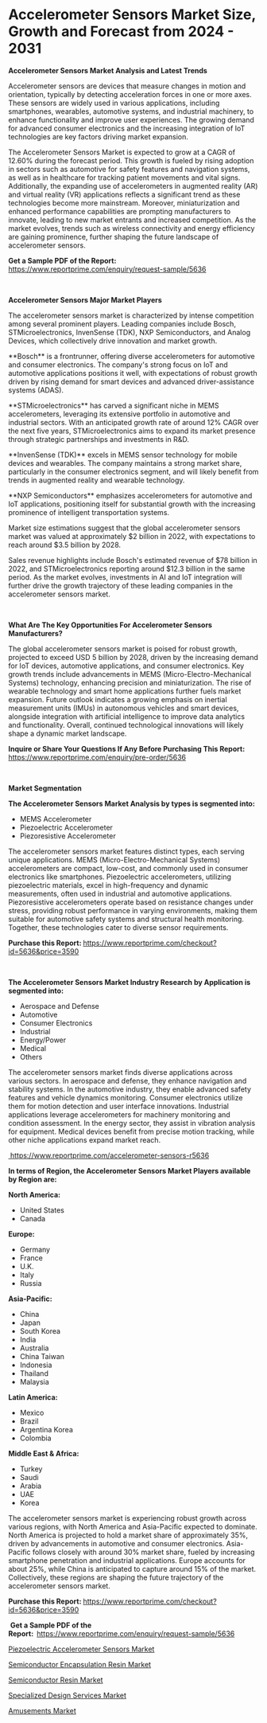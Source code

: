<p><h1>Accelerometer Sensors Market Size, Growth and Forecast from 2024 - 2031</h1></p><p><strong>Accelerometer Sensors Market Analysis and Latest Trends</strong></p>
<p><p>Accelerometer sensors are devices that measure changes in motion and orientation, typically by detecting acceleration forces in one or more axes. These sensors are widely used in various applications, including smartphones, wearables, automotive systems, and industrial machinery, to enhance functionality and improve user experiences. The growing demand for advanced consumer electronics and the increasing integration of IoT technologies are key factors driving market expansion.</p><p>The Accelerometer Sensors Market is expected to grow at a CAGR of 12.60% during the forecast period. This growth is fueled by rising adoption in sectors such as automotive for safety features and navigation systems, as well as in healthcare for tracking patient movements and vital signs. Additionally, the expanding use of accelerometers in augmented reality (AR) and virtual reality (VR) applications reflects a significant trend as these technologies become more mainstream. Moreover, miniaturization and enhanced performance capabilities are prompting manufacturers to innovate, leading to new market entrants and increased competition. As the market evolves, trends such as wireless connectivity and energy efficiency are gaining prominence, further shaping the future landscape of accelerometer sensors.</p></p>
<p><strong>Get a Sample PDF of the Report:&nbsp;</strong> <a href="https://www.reportprime.com/enquiry/request-sample/5636">https://www.reportprime.com/enquiry/request-sample/5636</a></p>
<p>&nbsp;</p>
<p><strong>Accelerometer Sensors Major Market Players</strong></p>
<p><p>The accelerometer sensors market is characterized by intense competition among several prominent players. Leading companies include Bosch, STMicroelectronics, InvenSense (TDK), NXP Semiconductors, and Analog Devices, which collectively drive innovation and market growth.</p><p>**Bosch** is a frontrunner, offering diverse accelerometers for automotive and consumer electronics. The company's strong focus on IoT and automotive applications positions it well, with expectations of robust growth driven by rising demand for smart devices and advanced driver-assistance systems (ADAS).</p><p>**STMicroelectronics** has carved a significant niche in MEMS accelerometers, leveraging its extensive portfolio in automotive and industrial sectors. With an anticipated growth rate of around 12% CAGR over the next five years, STMicroelectronics aims to expand its market presence through strategic partnerships and investments in R&D.</p><p>**InvenSense (TDK)** excels in MEMS sensor technology for mobile devices and wearables. The company maintains a strong market share, particularly in the consumer electronics segment, and will likely benefit from trends in augmented reality and wearable technology.</p><p>**NXP Semiconductors** emphasizes accelerometers for automotive and IoT applications, positioning itself for substantial growth with the increasing prominence of intelligent transportation systems.</p><p>Market size estimations suggest that the global accelerometer sensors market was valued at approximately $2 billion in 2022, with expectations to reach around $3.5 billion by 2028. </p><p>Sales revenue highlights include Bosch's estimated revenue of $78 billion in 2022, and STMicroelectronics reporting around $12.3 billion in the same period. As the market evolves, investments in AI and IoT integration will further drive the growth trajectory of these leading companies in the accelerometer sensors market.</p></p>
<p>&nbsp;</p>
<p><strong>What Are The Key Opportunities For Accelerometer Sensors Manufacturers?</strong></p>
<p><p>The global accelerometer sensors market is poised for robust growth, projected to exceed USD 5 billion by 2028, driven by the increasing demand for IoT devices, automotive applications, and consumer electronics. Key growth trends include advancements in MEMS (Micro-Electro-Mechanical Systems) technology, enhancing precision and miniaturization. The rise of wearable technology and smart home applications further fuels market expansion. Future outlook indicates a growing emphasis on inertial measurement units (IMUs) in autonomous vehicles and smart devices, alongside integration with artificial intelligence to improve data analytics and functionality. Overall, continued technological innovations will likely shape a dynamic market landscape.</p></p>
<p><strong>Inquire or Share Your Questions If Any Before Purchasing This Report:</strong> <a href="https://www.reportprime.com/enquiry/pre-order/5636">https://www.reportprime.com/enquiry/pre-order/5636</a></p>
<p>&nbsp;</p>
<p><strong>Market Segmentation</strong></p>
<p><strong>The Accelerometer Sensors Market Analysis by types is segmented into:</strong></p>
<p><ul><li>MEMS Accelerometer</li><li>Piezoelectric Accelerometer</li><li>Piezoresistive Accelerometer</li></ul></p>
<p><p>The accelerometer sensors market features distinct types, each serving unique applications. MEMS (Micro-Electro-Mechanical Systems) accelerometers are compact, low-cost, and commonly used in consumer electronics like smartphones. Piezoelectric accelerometers, utilizing piezoelectric materials, excel in high-frequency and dynamic measurements, often used in industrial and automotive applications. Piezoresistive accelerometers operate based on resistance changes under stress, providing robust performance in varying environments, making them suitable for automotive safety systems and structural health monitoring. Together, these technologies cater to diverse sensor requirements.</p></p>
<p><strong>Purchase this Report:&nbsp;</strong><a href="https://www.reportprime.com/checkout?id=5636&price=3590">https://www.reportprime.com/checkout?id=5636&price=3590</a></p>
<p>&nbsp;</p>
<p><strong>The Accelerometer Sensors Market Industry Research by Application is segmented into:</strong></p>
<p><ul><li>Aerospace and Defense</li><li>Automotive</li><li>Consumer Electronics</li><li>Industrial</li><li>Energy/Power</li><li>Medical</li><li>Others</li></ul></p>
<p><p>The accelerometer sensors market finds diverse applications across various sectors. In aerospace and defense, they enhance navigation and stability systems. In the automotive industry, they enable advanced safety features and vehicle dynamics monitoring. Consumer electronics utilize them for motion detection and user interface innovations. Industrial applications leverage accelerometers for machinery monitoring and condition assessment. In the energy sector, they assist in vibration analysis for equipment. Medical devices benefit from precise motion tracking, while other niche applications expand market reach.</p></p>
<p><a href="https://www.reportprime.com/accelerometer-sensors-r5636">&nbsp;https://www.reportprime.com/accelerometer-sensors-r5636</a></p>
<p><strong>In terms of Region, the Accelerometer Sensors Market Players available by Region are:</strong></p>
<p>
    <p> <strong> North America: </strong>
        <ul>
            <li>United States</li>
            <li>Canada</li>
        </ul>
        </p> 
    <p> <strong> Europe: </strong>
        <ul>
            <li>Germany</li>
            <li>France</li>
            <li>U.K.</li>
            <li>Italy</li>
            <li>Russia</li>
        </ul>
        </p> 
    <p> <strong> Asia-Pacific: </strong>
        <ul>
            <li>China</li>
            <li>Japan</li>
            <li>South Korea</li>
            <li>India</li>
            <li>Australia</li>
            <li>China Taiwan</li>
            <li>Indonesia</li>
            <li>Thailand</li>
            <li>Malaysia</li>
        </ul>
        </p> 
    <p> <strong> Latin America: </strong>
        <ul>
            <li>Mexico</li>
            <li>Brazil</li>
            <li>Argentina Korea</li>
            <li>Colombia</li>
        </ul>
        </p> 
    <p> <strong> Middle East & Africa: </strong>
        <ul>
            <li>Turkey</li>
            <li>Saudi</li>
            <li>Arabia</li>
            <li>UAE</li>
            <li>Korea</li>
        </ul>
    </p>
    </p>
<p><p>The accelerometer sensors market is experiencing robust growth across various regions, with North America and Asia-Pacific expected to dominate. North America is projected to hold a market share of approximately 35%, driven by advancements in automotive and consumer electronics. Asia-Pacific follows closely with around 30% market share, fueled by increasing smartphone penetration and industrial applications. Europe accounts for about 25%, while China is anticipated to capture around 15% of the market. Collectively, these regions are shaping the future trajectory of the accelerometer sensors market.</p></p>
<p><strong>Purchase this Report: </strong><a href="https://www.reportprime.com/checkout?id=5636&price=3590">https://www.reportprime.com/checkout?id=5636&price=3590</a></p>
<p>&nbsp;<strong>Get a Sample PDF of the Report:&nbsp;&nbsp;</strong><a href="https://www.reportprime.com/enquiry/request-sample/5636">https://www.reportprime.com/enquiry/request-sample/5636</a></p>
<p><strong></strong></p>
<p><p><a href="https://github.com/CliffMedina6/Market-Research-Report-List-6/blob/main/piezoelectric-accelerometer-sensors-market.md">Piezoelectric Accelerometer Sensors Market</a></p><p><a href="https://issuu.com/reportprime-2/docs/semiconductor-encapsulation-resin-m_b1df6fc618aaa2">Semiconductor Encapsulation Resin Market</a></p><p><a href="https://issuu.com/reportprime-2/docs/semiconductor-resin-market-size-203_d9171547581244">Semiconductor Resin Market</a></p><p><a href="https://www.linkedin.com/pulse/specialized-design-services-market-size-growing-cagr-127-report-6kunf?trackingId=K3kZhpMESPOgEglQh%2BxMew%3D%3D">Specialized Design Services Market</a></p><p><a href="https://www.linkedin.com/pulse/how-amusements-market-evolved-key-trends-regional-dynamics-764sf?trackingId=rR0WlddrQmKKzWeTRmR06Q%3D%3D">Amusements Market</a></p></p>